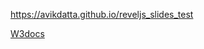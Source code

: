 <a href="https://avikdatta.github.io/reveljs_slides_test" target="_blank" rel="noreferrer noopener">https://avikdatta.github.io/reveljs_slides_test</a>

<p onclick="window.open('https://www.w3docs.com/')" class="link"><a href="https://www.w3docs.com/">W3docs</a></p>
